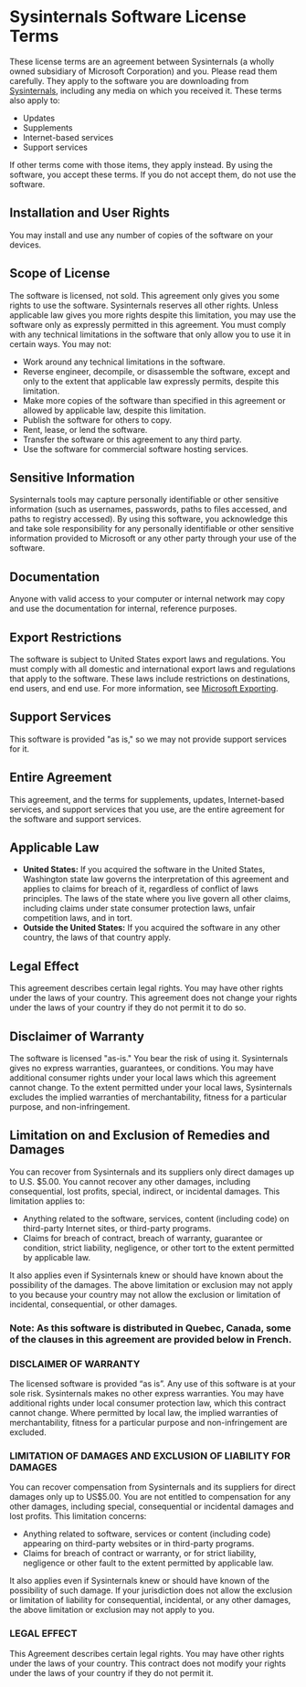 # Sysinternals Software License Terms

These license terms are an agreement between Sysinternals (a wholly owned subsidiary of Microsoft Corporation) and you. Please read them carefully. They apply to the software you are downloading from [Sysinternals](https://technet.microsoft.com/sysinternals), including any media on which you received it. These terms also apply to:

- Updates
- Supplements
- Internet-based services
- Support services

If other terms come with those items, they apply instead. By using the software, you accept these terms. If you do not accept them, do not use the software.

## Installation and User Rights

You may install and use any number of copies of the software on your devices.

## Scope of License

The software is licensed, not sold. This agreement only gives you some rights to use the software. Sysinternals reserves all other rights. Unless applicable law gives you more rights despite this limitation, you may use the software only as expressly permitted in this agreement. You must comply with any technical limitations in the software that only allow you to use it in certain ways. You may not:

- Work around any technical limitations in the software.
- Reverse engineer, decompile, or disassemble the software, except and only to the extent that applicable law expressly permits, despite this limitation.
- Make more copies of the software than specified in this agreement or allowed by applicable law, despite this limitation.
- Publish the software for others to copy.
- Rent, lease, or lend the software.
- Transfer the software or this agreement to any third party.
- Use the software for commercial software hosting services.

## Sensitive Information

Sysinternals tools may capture personally identifiable or other sensitive information (such as usernames, passwords, paths to files accessed, and paths to registry accessed). By using this software, you acknowledge this and take sole responsibility for any personally identifiable or other sensitive information provided to Microsoft or any other party through your use of the software.

## Documentation

Anyone with valid access to your computer or internal network may copy and use the documentation for internal, reference purposes.

## Export Restrictions

The software is subject to United States export laws and regulations. You must comply with all domestic and international export laws and regulations that apply to the software. These laws include restrictions on destinations, end users, and end use. For more information, see [Microsoft Exporting](https://www.microsoft.com/exporting).

## Support Services

This software is provided "as is," so we may not provide support services for it.

## Entire Agreement

This agreement, and the terms for supplements, updates, Internet-based services, and support services that you use, are the entire agreement for the software and support services.

## Applicable Law

- **United States:** If you acquired the software in the United States, Washington state law governs the interpretation of this agreement and applies to claims for breach of it, regardless of conflict of laws principles. The laws of the state where you live govern all other claims, including claims under state consumer protection laws, unfair competition laws, and in tort.
- **Outside the United States:** If you acquired the software in any other country, the laws of that country apply.

## Legal Effect

This agreement describes certain legal rights. You may have other rights under the laws of your country. This agreement does not change your rights under the laws of your country if they do not permit it to do so.

## Disclaimer of Warranty

The software is licensed "as-is." You bear the risk of using it. Sysinternals gives no express warranties, guarantees, or conditions. You may have additional consumer rights under your local laws which this agreement cannot change. To the extent permitted under your local laws, Sysinternals excludes the implied warranties of merchantability, fitness for a particular purpose, and non-infringement.

## Limitation on and Exclusion of Remedies and Damages

You can recover from Sysinternals and its suppliers only direct damages up to U.S. $5.00. You cannot recover any other damages, including consequential, lost profits, special, indirect, or incidental damages. This limitation applies to:

- Anything related to the software, services, content (including code) on third-party Internet sites, or third-party programs.
- Claims for breach of contract, breach of warranty, guarantee or condition, strict liability, negligence, or other tort to the extent permitted by applicable law.

It also applies even if Sysinternals knew or should have known about the possibility of the damages. The above limitation or exclusion may not apply to you because your country may not allow the exclusion or limitation of incidental, consequential, or other damages.

### Note: As this software is distributed in Quebec, Canada, some of the clauses in this agreement are provided below in French.

### DISCLAIMER OF WARRANTY
The licensed software is provided “as is”. Any use of this software is at your sole risk. Sysinternals makes no other express warranties. You may have additional rights under local consumer protection law, which this contract cannot change. Where permitted by local law, the implied warranties of merchantability, fitness for a particular purpose and non-infringement are excluded.

### LIMITATION OF DAMAGES AND EXCLUSION OF LIABILITY FOR DAMAGES
You can recover compensation from Sysinternals and its suppliers for direct damages only up to US$5.00. You are not entitled to compensation for any other damages, including special, consequential or incidental damages and lost profits. This limitation concerns:

- Anything related to software, services or content (including code) appearing on third-party websites or in third-party programs.
- Claims for breach of contract or warranty, or for strict liability, negligence or other fault to the extent permitted by applicable law.

It also applies even if Sysinternals knew or should have known of the possibility of such damage. If your jurisdiction does not allow the exclusion or limitation of liability for consequential, incidental, or any other damages, the above limitation or exclusion may not apply to you.

### LEGAL EFFECT
This Agreement describes certain legal rights. You may have other rights under the laws of your country. This contract does not modify your rights under the laws of your country if they do not permit it.
